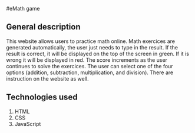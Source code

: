 #eMath game

## General description 
This website allows users to practice math online. Math exercices are generated automatically, the user just needs to type in the result. If the result is correct, it will be displayed on the top of the screen in green. If it is wrong it will be displayed in red. The score increments as the user continues to solve the exercices. The user can select one of the four options (addition, subtraction, multiplication, and division). There are instruction on the website as well.

## Technologies used
1. HTML
2. CSS
3. JavaScript
